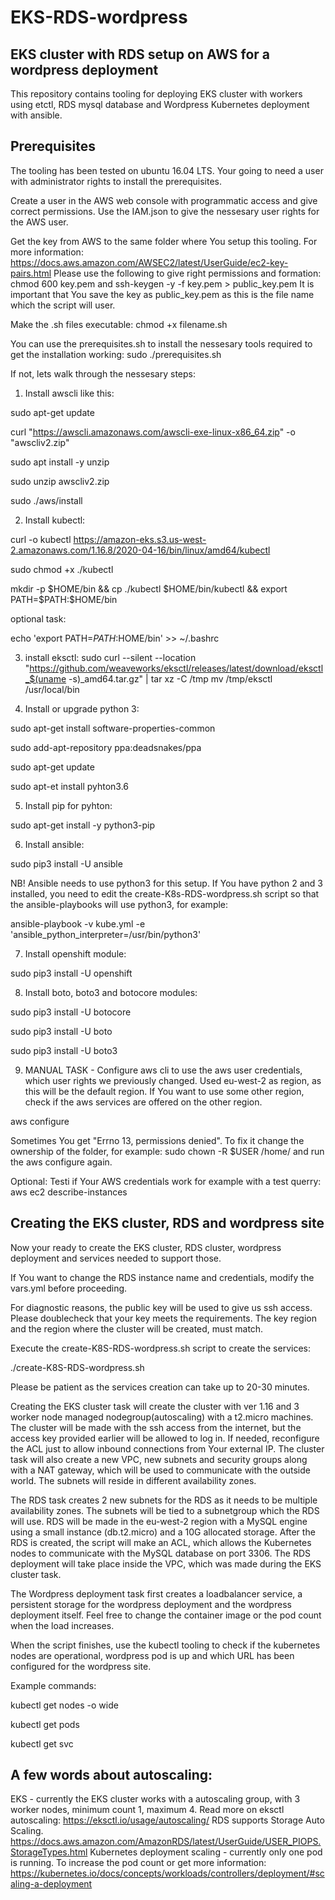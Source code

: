 # EKS-RDS-wordpress
EKS cluster with RDS setup on AWS for a wordpress deployment
--------------------------------------------------------------
This repository contains tooling for deploying EKS cluster with workers using
etctl, RDS mysql database and Wordpress Kubernetes deployment with ansible.

Prerequisites
---------------

The tooling has been tested on ubuntu 16.04 LTS. Your going to need a user
with administrator rights to install the prerequisites.

Create a user in the AWS web console with programmatic access and give correct permissions.
Use the IAM.json to give the nessesary user rights for the AWS user.

Get the key from AWS to the same folder where You setup this tooling.
For more information: https://docs.aws.amazon.com/AWSEC2/latest/UserGuide/ec2-key-pairs.html
Please use the following to give right permissions and formation: chmod 600 key.pem and ssh-keygen -y -f key.pem > public_key.pem
It is important that You save the key as public_key.pem as this is the file
name which the script will user.

Make the .sh files executable: chmod +x filename.sh

You can use the prerequisites.sh to install the nessesary tools required to
get the installation working: sudo ./prerequisites.sh

If not, lets walk through the nessesary steps:

1. Install awscli like this:

sudo apt-get update

curl "https://awscli.amazonaws.com/awscli-exe-linux-x86_64.zip" -o "awscliv2.zip"

sudo apt install -y unzip

sudo unzip awscliv2.zip

sudo ./aws/install

2. Install kubectl:

curl -o kubectl https://amazon-eks.s3.us-west-2.amazonaws.com/1.16.8/2020-04-16/bin/linux/amd64/kubectl

sudo chmod +x ./kubectl

mkdir -p $HOME/bin && cp ./kubectl $HOME/bin/kubectl && export PATH=$PATH:$HOME/bin

optional task:

echo 'export PATH=$PATH:$HOME/bin' >> ~/.bashrc

3. install eksctl:
        sudo curl --silent --location "https://github.com/weaveworks/eksctl/releases/latest/download/eksctl_$(uname -s)_amd64.tar.gz" | tar xz -C /tmp
        mv /tmp/eksctl /usr/local/bin

4. Install or upgrade python 3:

sudo apt-get install software-properties-common

sudo add-apt-repository ppa:deadsnakes/ppa

sudo apt-get update

sudo apt-et install pyhton3.6

5. Install pip for pyhton:

sudo apt-get install -y python3-pip

6. Install ansible:

sudo pip3 install -U ansible

NB! Ansible needs to use python3 for this setup. If You have python 2 and 3 installed, you need to edit the create-K8s-RDS-wordpress.sh script so that the ansible-playbooks will use python3, for example: 

ansible-playbook -v kube.yml -e 'ansible_python_interpreter=/usr/bin/python3'

7. Install openshift module:

sudo pip3 install -U openshift

8. Install boto, boto3 and botocore modules:

sudo pip3 install -U botocore

sudo pip3 install -U boto

sudo pip3 install -U boto3

9. MANUAL TASK - Configure aws cli to use the aws user credentials, which user rights we
previously changed. Used eu-west-2 as region, as this will be the default
region. If You want to use some other region, check if the aws services are
offered on the other region.

aws configure

Sometimes You get "Errno 13, permissions denied". To fix it change the ownership of the folder, for example:  sudo chown -R $USER /home/ and run the aws configure again.

Optional:
Testi if Your AWS credentials work for example with a test querry: aws ec2 describe-instances

Creating the EKS cluster, RDS and wordpress site
--------------------------------------------------

Now your ready to create the EKS cluster, RDS cluster, wordpress deployment
and services needed to support those.

If You want to change the RDS instance name and credentials, modify the
vars.yml before proceeding.

For diagnostic reasons, the public key will be used to give us ssh access.
Please doublecheck that your key meets the requirements. The key region and
the region where the cluster will be created, must match.

Execute the create-K8S-RDS-wordpress.sh script to create the services:

./create-K8S-RDS-wordpress.sh

Please be patient as the services creation can take up to 20-30 minutes.

Creating the EKS cluster task will create the cluster with ver 1.16 and 3 worker node managed nodegroup(autoscaling) with a t2.micro machines.
The cluster will be made with the ssh access from the internet, but the access key provided earlier will be allowed to log in.
If needed, reconfigure the ACL just to allow inbound connections from Your external IP.
The cluster task will also create a new VPC, new subnets and security groups along with a NAT gateway, which will be used to communicate with the outside world. The subnets will reside in different availability zones.

The RDS task creates 2 new subnets for the RDS as it needs to be multiple availability zones. The subnets will be tied to a subnetgroup which the RDS will use. RDS will be made in the eu-west-2 region with a MySQL engine using a small instance (db.t2.micro) and a 10G allocated storage. After the RDS is created, the script will make an ACL, which allows the Kubernetes nodes to communicate with the MySQL database on port 3306. The RDS deployment will take place inside the VPC, which was made during the EKS cluster task.

The Wordpress deployment task first creates a loadbalancer service, a persistent storage for the wordpress deployment and the wordpress deployment itself. Feel free to change the container image or the pod count when the load increases.

When the script finishes, use the kubectl tooling to check if the kubernetes
nodes are operational, wordpress pod is up and which URL has been configured
for the wordpress site.

Example commands: 

kubectl get nodes -o wide

kubectl get pods

kubectl get svc
                  
A few words about autoscaling:
-------------------------------
EKS - currently the EKS cluster works with a autoscaling group, with 3 worker nodes, minimum count 1, maximum 4.
Read more on eksctl autoscaling: https://eksctl.io/usage/autoscaling/
RDS supports Storage Auto Scaling. https://docs.aws.amazon.com/AmazonRDS/latest/UserGuide/USER_PIOPS.StorageTypes.html
Kubernetes deployment scaling - currently only one pod is running. To increase the pod count or get more information: https://kubernetes.io/docs/concepts/workloads/controllers/deployment/#scaling-a-deployment


